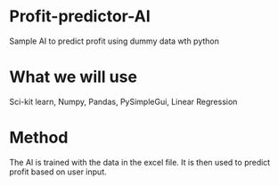 # Profit-predictor-AI
Sample AI to predict profit using dummy data wth python
# What we will use
Sci-kit learn, Numpy, Pandas, PySimpleGui, Linear Regression
# Method
The AI is trained with the data in the excel file. It is then used to predict profit based on user input.
